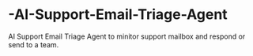 # -AI-Support-Email-Triage-Agent
 AI Support Email Triage Agent to minitor support mailbox and respond or send to a team.
